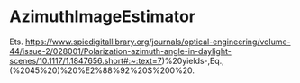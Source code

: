# AzimuthImageEstimator
Ets.
https://www.spiedigitallibrary.org/journals/optical-engineering/volume-44/issue-2/028001/Polarization-azimuth-angle-in-daylight-scenes/10.1117/1.1847656.short#:~:text=7)%20yields-,Eq.,(%2045%20)%20%E2%88%92%20S%200%20.
